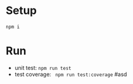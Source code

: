 # Setup
  ```npm i ```
# Run
- unit test: 
  ``` npm run test ```
- test coverage:
  ``` npm run test:coverage```
#asd
